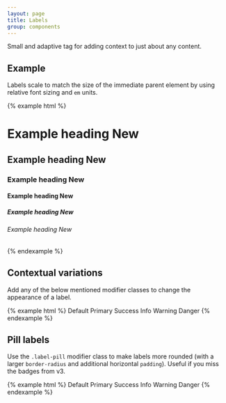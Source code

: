 ```yaml
---
layout: page
title: Labels
group: components
---
```


Small and adaptive tag for adding context to just about any content.

## Example

Labels scale to match the size of the immediate parent element by using relative font sizing and `em` units.

{% example html %}
<h1>Example heading <span class="label label-default">New</span></h1>
<h2>Example heading <span class="label label-default">New</span></h2>
<h3>Example heading <span class="label label-default">New</span></h3>
<h4>Example heading <span class="label label-default">New</span></h4>
<h5>Example heading <span class="label label-default">New</span></h5>
<h6>Example heading <span class="label label-default">New</span></h6>
{% endexample %}

## Contextual variations

Add any of the below mentioned modifier classes to change the appearance of a label.

{% example html %}
<span class="label label-default">Default</span>
<span class="label label-primary">Primary</span>
<span class="label label-success">Success</span>
<span class="label label-info">Info</span>
<span class="label label-warning">Warning</span>
<span class="label label-danger">Danger</span>
{% endexample %}

## Pill labels

Use the `.label-pill` modifier class to make labels more rounded (with a larger `border-radius` and additional horizontal `padding`). Useful if you miss the badges from v3.

{% example html %}
<span class="label label-pill label-default">Default</span>
<span class="label label-pill label-primary">Primary</span>
<span class="label label-pill label-success">Success</span>
<span class="label label-pill label-info">Info</span>
<span class="label label-pill label-warning">Warning</span>
<span class="label label-pill label-danger">Danger</span>
{% endexample %}
